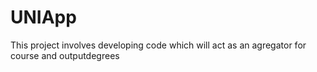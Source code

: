 UNIApp
======

This project involves developing code which will act as an agregator for course and outputdegrees
